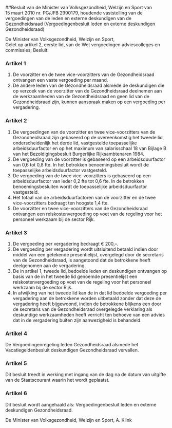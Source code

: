 <meta http-equiv='Content-Type' content='text/html; charset=utf-8' />

##Besluit van de Minister van Volksgezondheid, Welzijn en Sport van 15 maart 2010 nr. PG/JFB 2990179, houdende vaststelling van de vergoedingen van de leden en externe deskundigen van de Gezondheidsraad (Vergoedingenbesluit leden en externe deskundigen Gezondheidsraad)

De Minister van Volksgezondheid, Welzijn en Sport,  
Gelet op artikel 2, eerste lid, van de Wet vergoedingen adviescolleges en commissies;
Besluit:    

### Artikel  1  

1.  De voorzitter en de twee vice-voorzitters van de Gezondheidsraad ontvangen een vaste vergoeding per maand.   
2.  De andere leden van de Gezondheidsraad alsmede de deskundigen die op verzoek van de voorzitter van de Gezondheidsraad deelnemen aan de werkzaamheden van de Gezondheidsraad en geen lid van de Gezondheidsraad zijn, kunnen aanspraak maken op een vergoeding per vergadering.  

### Artikel  2  

1.  De vergoedingen van de voorzitter en twee vice-voorzitters van de Gezondheidsraad zijn gebaseerd op de overeenkomstig het tweede lid, onderscheidenlijk het derde lid, vastgestelde toepasselijke arbeidsduurfactor en op het maximum van salarisschaal 18 van Bijlage B van het Bezoldigingsbesluit Burgerlijke Rijksambtenaren 1984.   
2.  De vergoeding van de voorzitter is gebaseerd op een arbeidsduurfactor van 0,6 tot 0,8 fte. In het betrokken benoemingsbesluit wordt de toepasselijke arbeidsduurfactor vastgesteld.   
3.  De vergoeding van de twee vice-voorzitters is gebaseerd op een arbeidsduurfactor van ieder 0,2 fte tot 0,6 fte. In de betrokken benoemingsbesluiten wordt de toepasselijke arbeidsduurfactor vastgesteld.   
4.  Het totaal van de arbeidsduurfactoren van de voorzitter en de twee vice-voorzitters bedraagt ten hoogste 1,4 fte.   
5.  De voorzitter en twee vice-voorzitters van de Gezondheidsraad ontvangen een reiskostenvergoeding op voet van de regeling voor het personeel werkzaam bij de sector Rijk.  

### Artikel  3  

1.  De vergoeding per vergadering bedraagt € 200,–.   
2.  De vergoeding per vergadering wordt uitsluitend betaald indien door middel van een getekende presentielijst, overgelegd door de secretaris van de Gezondheidsraad, is aangetoond dat de betrokkene heeft deelgenomen aan de vergadering.   
3.  De in artikel 1, tweede lid, bedoelde leden en deskundigen ontvangen op basis van de in het tweede lid genoemde presentielijst een reiskostenvergoeding op voet van de regeling voor het personeel werkzaam bij de sector Rijk.  
4. In afwijking van het tweede lid kan de in dat lid bedoelde vergoeding per vergadering aan de betrokkene worden uitbetaald zonder dat deze de vergadering heeft bijgewoond, indien de betrokkene blijkens een door de secretaris van de Gezondheidsraad overgelegde verklaring als deskundige werkzaamheden heeft verricht ten behoeve van een advies dat in de vergadering buiten zijn aanwezigheid is behandeld.

### Artikel  4  

De Vergoedingenregeling leden Gezondheidsraad alsmede het Vacatiegeldenbesluit deskundigen Gezondheidsraad vervallen. 

### Artikel  5  

Dit besluit treedt in werking met ingang van de dag na de datum van uitgifte van de Staatscourant waarin het wordt geplaatst. 

### Artikel  6  

Dit besluit wordt aangehaald als: Vergoedingenbesluit leden en externe deskundigen Gezondheidsraad. 

De 
Minister van Volksgezondheid, Welzijn en Sport, 
A. Klink     
